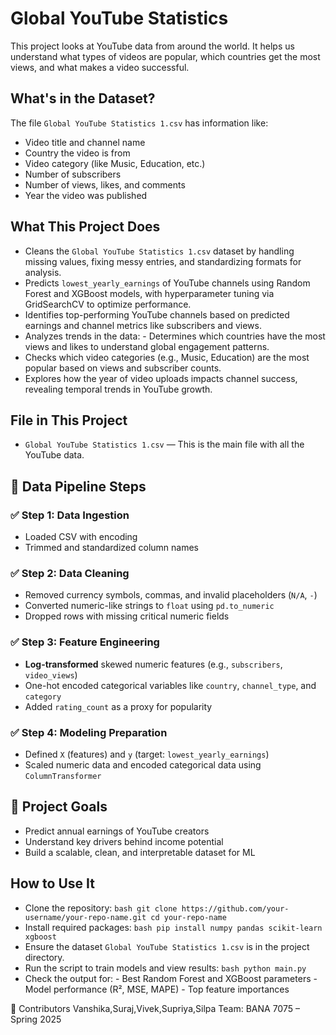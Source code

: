#  Global YouTube Statistics

This project looks at YouTube data from around the world. It helps us understand what types of videos are popular, which countries get the most views, and what makes a video successful.

## What's in the Dataset?

The file `Global YouTube Statistics 1.csv` has information like:
- Video title and channel name
- Country the video is from
- Video category (like Music, Education, etc.)
- Number of subscribers
- Number of views, likes, and comments
- Year the video was published

##  What This Project Does

- Cleans the `Global YouTube Statistics 1.csv` dataset by handling missing values, fixing messy entries, and standardizing formats for analysis.
- Predicts `lowest_yearly_earnings` of YouTube channels using Random Forest and XGBoost models, with hyperparameter tuning via GridSearchCV to optimize performance.
- Identifies top-performing YouTube channels based on predicted earnings and channel metrics like subscribers and views.
- Analyzes trends in the data: - Determines which countries have the most views and likes to understand global engagement patterns.
- Checks which video categories (e.g., Music, Education) are the most popular based on views and subscriber counts.
- Explores how the year of video uploads impacts channel success, revealing temporal trends in YouTube growth.

##  File in This Project

- `Global YouTube Statistics 1.csv` — This is the main file with all the YouTube data.
  
## 🔧 Data Pipeline Steps

### ✅ Step 1: Data Ingestion
- Loaded CSV with encoding
- Trimmed and standardized column names

### ✅ Step 2: Data Cleaning
- Removed currency symbols, commas, and invalid placeholders (`N/A`, `-`)
- Converted numeric-like strings to `float` using `pd.to_numeric`
- Dropped rows with missing critical numeric fields

### ✅ Step 3: Feature Engineering
- **Log-transformed** skewed numeric features (e.g., `subscribers`, `video_views`)
- One-hot encoded categorical variables like `country`, `channel_type`, and `category`
- Added `rating_count` as a proxy for popularity

### ✅ Step 4: Modeling Preparation
- Defined `X` (features) and `y` (target: `lowest_yearly_earnings`)
- Scaled numeric data and encoded categorical data using `ColumnTransformer`
## 🧠 Project Goals

- Predict annual earnings of YouTube creators
- Understand key drivers behind income potential
- Build a scalable, clean, and interpretable dataset for ML

## How to Use It

- Clone the repository: ```bash git clone https://github.com/your-username/your-repo-name.git cd your-repo-name ```
- Install required packages: ```bash pip install numpy pandas scikit-learn xgboost ```
- Ensure the dataset `Global YouTube Statistics 1.csv` is in the project directory.
- Run the script to train models and view results: ```bash python main.py ```
- Check the output for: - Best Random Forest and XGBoost parameters - Model performance (R², MSE, MAPE) - Top feature importances

👥 Contributors
Vanshika,Suraj,Vivek,Supriya,Silpa
Team: BANA 7075 – Spring 2025
